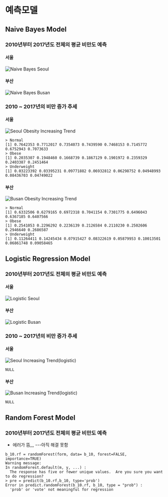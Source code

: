 # 예측모델
## Naive Bayes Model
### 2010년부터 2017년도 전체의 평균 비만도 예측
#### 서울
![Naive Bayes Seoul](https://user-images.githubusercontent.com/63298243/89190192-10d2e700-d5dc-11ea-9074-1904060b2da8.jpeg)
#### 부산
![Naive Bayes Busan](https://user-images.githubusercontent.com/63298243/89190198-13cdd780-d5dc-11ea-8612-1b40a7d5bbb7.jpeg)

### 2010 ~ 2017년의 비만 증가 추세
#### 서울
![Seoul Obesity Increasing Trend](https://user-images.githubusercontent.com/63298243/89190653-b8e8b000-d5dc-11ea-9ca4-c5185a510f9a.jpeg)
```
> Normal
[1] 0.7642353 0.7712017 0.7354073 0.7439590 0.7468153 0.7145772 0.6752943 0.7073633
> Obese
[1] 0.2035307 0.1948460 0.1668739 0.1867129 0.1901972 0.2359329 0.2403387 0.2451464
> Underweight
[1] 0.03223392 0.03395231 0.09771882 0.06932812 0.06298752 0.04948993 0.08436703 0.04749022
```
#### 부산
![Busan Obesity Increasing Trend](https://user-images.githubusercontent.com/63298243/89190666-bc7c3700-d5dc-11ea-8433-f436d6b6a2d3.jpeg)
```
> Normal
[1] 0.6332506 0.6279165 0.6972318 0.7041154 0.7301775 0.6496043 0.6367185 0.6407566
> Obese
[1] 0.2541053 0.2296292 0.2236139 0.2126584 0.2110230 0.2502606 0.2946640 0.2686587
> Underweight
[1] 0.11264411 0.14245434 0.07915427 0.08322619 0.05879953 0.10013501 0.06861748 0.09058465
```

## Logistic Regression Model
### 2010년부터 2017년도 전체의 평균 비만도 예측
#### 서울
![Logistic Seoul](https://user-images.githubusercontent.com/63298243/89545450-5393f980-d83e-11ea-90ef-b07917b34941.jpeg)

#### 부산
![Logistic Busan](https://user-images.githubusercontent.com/63298243/89545459-57278080-d83e-11ea-9d94-1a4fcbd6bc35.jpeg)

### 2010 ~ 2017년의 비만 증가 추세
#### 서울
![Seoul Increasing Trend(logistic)](https://user-images.githubusercontent.com/63298243/89545476-5d1d6180-d83e-11ea-9295-af2641687ed8.jpeg)
```
NULL
```
#### 부산
![Busan Increasing Trend(logistic)](https://user-images.githubusercontent.com/63298243/89545467-5a227100-d83e-11ea-9835-1ad8c2156863.jpeg)
```
NULL
```

## Random Forest Model
### 2010년부터 2017년도 전체의 평균 비만도 예측
- 에러가 뜸,,, ---아직 해결 못함
```
b_10.rf = randomForest(form, data= b_10, forest=FALSE, importance=TRUE)
Warning message:
In randomForest.default(m, y, ...) :
  The response has five or fewer unique values.  Are you sure you want to do regression?
> pre = predict(b_10.rf,b_10, type='prob')
Error in predict.randomForest(b_10.rf, b_10, type = "prob") :
  'prob' or 'vote' not meaningful for regression
```
